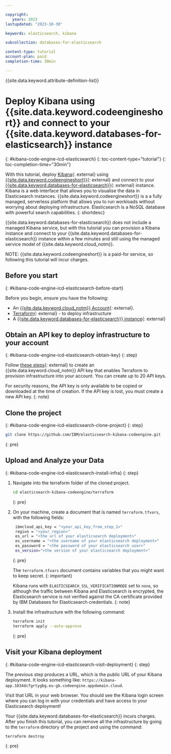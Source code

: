 ```yaml
---

copyright:
   years: 2023
lastupdated: "2023-10-30"

keywords: elasticsearch, kibana

subcollection: databases-for-elasticsearch

content-type: tutorial
account-plan: paid
completion-time: 30min

---
```


{{site.data.keyword.attribute-definition-list}}	

# Deploy Kibana using {{site.data.keyword.codeengineshort}} and connect to your {{site.data.keyword.databases-for-elasticsearch}} instance
{: #kibana-code-engine-icd-elasticsearch}
{: toc-content-type="tutorial"}
{: toc-completion-time="30min"}

With this tutorial, deploy [Kibana](https://www.elastic.co/kibana){: external} using [{{site.data.keyword.codeengineshort}}](https://www.ibm.com/products/code-engine){: external} and connect to your [{{site.data.keyword.databases-for-elasticsearch}}](https://www.ibm.com/products/databases-for-elasticsearch){: external} instance. Kibana is a web interface that allows you to visualise the data in Elasticsearch instances. {{site.data.keyword.codeengineshort}} is a a fully managed, serverless platform that allows you to run workloads without worrying about deploying infrastructure. Elasticsearch is a NoSQL database with powerful search capabilities.
{: shortdesc}

{{site.data.keyword.databases-for-elasticsearch}} does not include a managed Kibana service, but with this tutorial you can provision a Kibana instance and connect to your {{site.data.keyword.databases-for-elasticsearch}} instance within a few minutes and still using the managed service model of {{site.data.keyword.cloud_notm}}.

NOTE: {{site.data.keyword.codeengineshort}} is a paid-for service, so following this tutorial will incur charges.

## Before you start
{: #kibana-code-engine-icd-elasticsearch-before-start}

Before you begin, ensure you have the following:

- An [{{site.data.keyword.cloud_notm}} Account](https://cloud.ibm.com/registration){: external}.
- [Terraform](https://www.terraform.io/){: external} - to deploy infrastructure
- A [{{site.data.keyword.databases-for-elasticsearch}} instance](https://cloud.ibm.com/databases/databases-for-elasticsearch/create){: external}

## Obtain an API key to deploy infrastructure to your account
{: #kibana-code-engine-icd-elasticsearch-obtain-key}
{: step}

Follow [these steps](/docs/account?topic=account-userapikey&interface=ui#create_user_key){: external} to create an {{site.data.keyword.cloud_notm}} API key that enables Terraform to provision infrastructure into your account. You can create up to 20 API keys.

For security reasons, the API key is only available to be copied or downloaded at the time of creation. If the API key is lost, you must create a new API key.
{: note}

## Clone the project
{: #kibana-code-engine-icd-elasticsearch-clone-project}
{: step}

```sh
git clone https://github.com/IBM/elasticsearch-kibana-codeengine.git
```
{: pre}

## Upload and Analyze your Data
{: #kibana-code-engine-icd-elasticsearch-install-infra}
{: step}

1. Navigate into the terraform folder of the cloned project.

   ```sh
   cd elasticsearch-kibana-codeengine/terraform
   ```
   {: pre}

1. On your machine, create a document that is named `terraform.tfvars`, with the following fields:

   ```sh
    ibmcloud_api_key = "<your_api_key_from_step_1>"
    region = "<your_region>"
    es_url = "<the url of your elasticsearch deployment>"
    es_username = "<the username of your elasticsearch deployment>"
    es_password = "<the password of your elasticsearch user>"
    es_version="<the version of your elasticsearch deployment>"
   ```
   {: pre}

   The `terraform.tfvars` document contains variables that you might want to keep secret.
   {: important}

   Kibana runs with `ELASTICSEARCH_SSL_VERIFICATIONMODE` set to `none`, so although the traffic between Kibana and Elasticsearch is encrypted, the Elasticsearch service is not verified against the CA certificate provided by IBM Databases for Elasticsearch credentials.
   {: note}

1. Install the infrastructure with the following command:

   ```sh
   terraform init 
   terraform apply --auto-approve
   ```
   {: pre}

## Visit your Kibana deployment
{: #kibana-code-engine-icd-elasticsearch-visit-deployment}
{: step}

The previous step produces a URL, which is the public URL of your Kibana deployment. It looks something like: `https://kibana-app.1834dcfgrtygbg.eu-gb.codeengine.appdomain.cloud`.

Visit that URL in your web browser. You should see the Kibana login screen where you can log in with your credentials and have access to your Elasticsearch deployment!

Your {{site.data.keyword.databases-for-elasticsearch}} incurs charges. After you finish this tutorial, you can remove all the infrastructure by going to the `terraform` directory of the project and using the command:

```sh
terraform destroy
```
{: pre}
